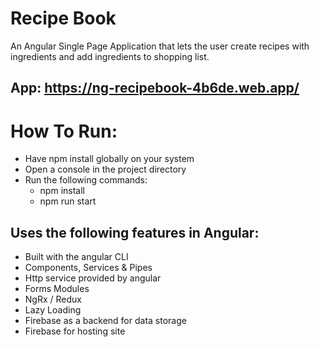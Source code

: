 # Recipe Book

An Angular Single Page Application that lets the user create recipes with ingredients and add ingredients to shopping list.

## App: https://ng-recipebook-4b6de.web.app/

# How To Run:
  * Have npm install globally on your system
  * Open a console in the project directory
  * Run the following commands:
      * npm install
      * npm run start

## Uses the following features in Angular:
* Built with the angular CLI
* Components, Services & Pipes
* Http service provided by angular
* Forms Modules
* NgRx / Redux
* Lazy Loading
* Firebase as a backend for data storage
* Firebase for hosting site
